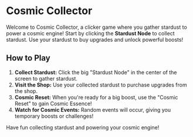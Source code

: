 # Cosmic Collector

Welcome to Cosmic Collector, a clicker game where you gather stardust to power a cosmic engine! Start by clicking the **Stardust Node** to collect stardust. Use your stardust to buy upgrades and unlock powerful boosts!

## How to Play

1.  **Collect Stardust:** Click the big "Stardust Node" in the center of the screen to gather stardust.
2.  **Visit the Shop:** Use your collected stardust to purchase upgrades from the shop.
3.  **Cosmic Reset:** When you're ready for a big boost, use the "Cosmic Reset" to gain Cosmic Essence!
4.  **Watch for Cosmic Events:** Random events will occur, giving you temporary boosts or challenges!

Have fun collecting stardust and powering your cosmic engine!
